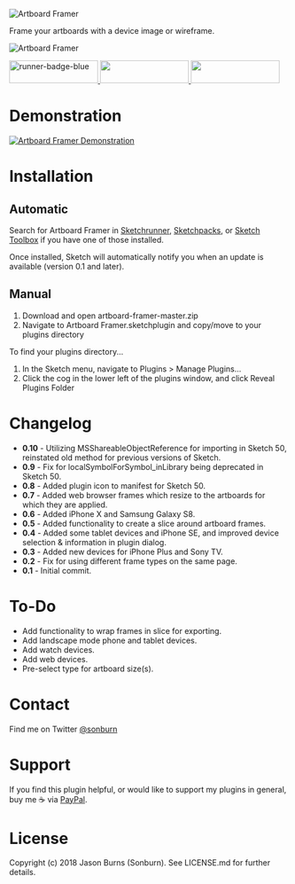 ![Artboard Framer](https://raw.githubusercontent.com/sonburn/artboard-framer/master/images/logo.png)

Frame your artboards with a device image or wireframe.

![Artboard Framer](https://raw.githubusercontent.com/sonburn/artboard-framer/master/images/screenshot.png)

<a href="http://bit.ly/SketchRunnerWebsite">
	<img width="160" height="41" src="http://bit.ly/RunnerBadgeBlue" alt="runner-badge-blue">
</a>

<a href="https://sketchpacks.com/sonburn/artboard-framer/install">
	<img width="160" height="41" src="http://sketchpacks-com.s3.amazonaws.com/assets/badges/sketchpacks-badge-install.png" >
</a>

<a href="https://www.paypal.me/sonburn">
	<img width="160" height="41" src="https://raw.githubusercontent.com/sonburn/symbol-organizer/master/images/donate.png">
</a>

# Demonstration

[![Artboard Framer Demonstration](https://img.youtube.com/vi/e-USy4qAxCw/0.jpg)](https://www.youtube.com/watch?v=e-USy4qAxCw)

# Installation

## Automatic
Search for Artboard Framer in [Sketchrunner](http://sketchrunner.com/), [Sketchpacks](https://sketchpacks.com/), or [Sketch Toolbox](http://sketchtoolbox.com/) if you have one of those installed.

Once installed, Sketch will automatically notify you when an update is available (version 0.1 and later).

## Manual

1. Download and open artboard-framer-master.zip
2. Navigate to Artboard Framer.sketchplugin and copy/move to your plugins directory

To find your plugins directory...

1. In the Sketch menu, navigate to Plugins > Manage Plugins...
2. Click the cog in the lower left of the plugins window, and click Reveal Plugins Folder

# Changelog

* **0.10** - Utilizing MSShareableObjectReference for importing in Sketch 50, reinstated old method for previous versions of Sketch.
* **0.9** - Fix for localSymbolForSymbol_inLibrary being deprecated in Sketch 50.
* **0.8** - Added plugin icon to manifest for Sketch 50.
* **0.7** - Added web browser frames which resize to the artboards for which they are applied.
* **0.6** - Added iPhone X and Samsung Galaxy S8.
* **0.5** - Added functionality to create a slice around artboard frames.
* **0.4** - Added some tablet devices and iPhone SE, and improved device selection & information in plugin dialog.
* **0.3** - Added new devices for iPhone Plus and Sony TV.
* **0.2** - Fix for using different frame types on the same page.
* **0.1** - Initial commit.

# To-Do

* Add functionality to wrap frames in slice for exporting.
* Add landscape mode phone and tablet devices.
* Add watch devices.
* Add web devices.
* Pre-select type for artboard size(s).

# Contact

Find me on Twitter <a class="twitter-follow-button" href="https://twitter.com/sonburn">@sonburn</a>

# Support

If you find this plugin helpful, or would like to support my plugins in general, buy me ☕️ via <a href="https://www.paypal.me/sonburn">PayPal</a>.

# License

Copyright (c) 2018 Jason Burns (Sonburn). See LICENSE.md for further details.
